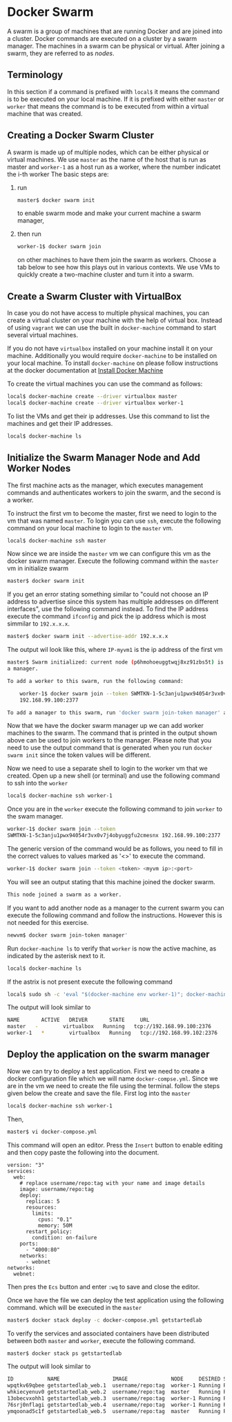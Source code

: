 # Docker Swarm

A swarm is a group of machines that are running Docker and are joined into
a cluster. Docker commands are executed on a cluster by a swarm
manager. The machines in a swarm can be physical or virtual. After
joining a swarm, they are referred to as *nodes*.

## Terminology

In this section if a command is prefixed with `local$` it means the command is
to be executed on your local machine. If it is prefixed with either 
`master` or `worker` that means the command is to be executed from within 
a virtual machine that was created.


## Creating a Docker Swarm Cluster

A swarm is made up of multiple nodes, which can be either physical or
virtual machines. 
We use `master` as the name of the host that is run as master and `worker-1` as a host run as a worker, where the number indicatet the i-th worker
The basic steps are:

1. run 
   
   ```bash
   master$ docker swarm init
   ```
   
   to enable swarm mode and make your current
   machine a swarm manager,
2. then run 

   ```bash
   worker-1$ docker swarm join
   ```
   
   on other machines to have them join
   the swarm as workers. Choose a tab below to see how this plays out
   in various contexts. We use VMs to quickly create a two-machine
   cluster and turn it into a swarm.

## Create a Swarm Cluster with VirtualBox

In case you do not have access to multiple physical machines, you can
create a virtual cluster on your machine with the help of virtual
box. Instead of using `vagrant` we can use the built in `docker-machine`
command to start several virtual machines. 

If you do not have `virtualbox` installed on your machine install it on your 
machine. Additionally you would require `docker-machine` to be installed on your
local machine. To install `docker-machine` on please follow instructions at 
the docker documentation at [Install Docker Machine](https://docs.docker.com/machine/install-machine/)

To create the virtual machines you can use the command as follows:

```bash
local$ docker-machine create --driver virtualbox master
local$ docker-machine create --driver virtualbox worker-1
```

To list the VMs and get their ip addresses.
Use this command to list the machines and get their IP addresses.

```bash
local$ docker-machine ls
```

## Initialize the Swarm Manager Node and Add Worker Nodes

The first machine acts as the manager, which executes management
commands and authenticates workers to join the swarm, and the second
is a worker.

To instruct the first vm to become the master, first we need to login to 
the vm that was named `master`. To login you can use `ssh`, execute the 
following command on your local machine to login to the `master` vm.

```bash
local$ docker-machine ssh master 
```

Now since we are inside the `master` vm we can configure this vm as the docker
swarm manager. Execute the following command within the `master` vm in 
initialize swarm

```bash
master$ docker swarm init
```

If you get an error stating something similar to "could not choose an IP address
to advertise since this system has multiple addresses on different 
interfaces", use the following command instead. To find the IP address 
execute the command `ifconfig` and pick the ip address which is most simmilar
to `192.x.x.x`.

```bash
master$ docker swarm init --advertise-addr 192.x.x.x
``` 
The output wil look like this, where `IP-myvm1` is the ip address of the first vm


```bash
master$ Swarm initialized: current node (p6hmohoeuggtwqj8xz91zbs5t) is now 
a manager.

To add a worker to this swarm, run the following command:

    worker-1$ docker swarm join --token SWMTKN-1-5c3anju1pwx94054r3vx0v7j4obyuggfu2cmesnx 
    192.168.99.100:2377

To add a manager to this swarm, run 'docker swarm join-token manager' and follow the instructions.

```

Now that we have the docker swarm manager up we can add worker machines to 
the swarm. The command that is printed in the output shown above can be used 
to join workers to the manager. Please note that you need to use the output 
command that is generated when you run `docker swarm init` since the token 
values will be different. 

Now we need to use a separate shell to login to the worker vm that we created. 
Open up a new shell (or terminal) and use the following command to ssh into 
the `worker`

```bash
local$ docker-machine ssh worker-1 
```

Once you are in the `worker` execute the following command to join 
`worker` to the swam manager.

```bash
worker-1$ docker swarm join --token 
SWMTKN-1-5c3anju1pwx94054r3vx0v7j4obyuggfu2cmesnx 192.168.99.100:2377
```

The generic version of the command would be as follows, you need to fill in 
the correct values to values marked as '<>' to execute the command.
  
```bash
worker-1$ docker swarm join --token <token> <myvm ip>:<port>
```
You will see an output stating that this machine joined the docker swarm.

```bash
This node joined a swarm as a worker.
```

If you want to add another node as a manager to the current swarm you can 
execute the following command and follow the instructions. However this is 
not needed for this exercise.

```bash
newvm$ docker swarm join-token manager'
```

Run `docker-machine ls` to verify that `worker` is now the active
machine, as indicated by the asterisk next to it. 

 ```bash
local$ docker-machine ls 
 ```
If the astrix is not present execute the following command

```bash
local$ sudo sh -c 'eval "$(docker-machine env worker-1)"; docker-machine ls'
```

The output will look similar to 

```bash
NAME       ACTIVE   DRIVER       STATE     URL                         SWARM   DOCKER        ERRORS
master   -        virtualbox   Running   tcp://192.168.99.100:2376           v18.06.1-ce   
worker-1   *        virtualbox   Running   tcp://192.168.99.102:2376           v18.06.1-ce
```

## Deploy the application on the swarm manager

Now we can try to deploy a test application. First we need to create a docker
configuration file which we will name `docker-compse.yml`. Since we are in 
the vm we need to create the file using the terminal. follow the steps given 
below the create and save the file. First log into the `master`

```bash
local$ docker-machine ssh worker-1
```
Then,

```bash
master$ vi docker-compose.yml
```
This command will open an editor. Press the `Insert` button to enable editing
 and then copy paste the following into the document.
 
```text
version: "3"
services:
  web:
    # replace username/repo:tag with your name and image details
    image: username/repo:tag
    deploy:
      replicas: 5
      resources:
        limits:
          cpus: "0.1"
          memory: 50M
      restart_policy:
        condition: on-failure
    ports:
      - "4000:80"
    networks:
      - webnet
networks:
  webnet:
```

Then pres the `Ecs` button and enter `:wq` to save and close the editor.

Once we have the file we can deploy the test application using the following 
command. which will be executed in the `master`

```bash
master$ docker stack deploy -c docker-compose.yml getstartedlab
```

To verify the services and associated containers have been
distributed between both `master` and `worker`, execute the following 
command.

```bash
master$ docker stack ps getstartedlab
```

The output will look similar to 

```bash
ID           NAME                 IMAGE              NODE     DESIRED STATE       CURRENT STATE ERROR PORTS
wpqtkv69qbee getstartedlab_web.1  username/repo:tag  worker-1 Running Preparing 4 seconds ago 
whkiecyenuv0 getstartedlab_web.2  username/repo:tag  master   Running Preparing 4 seconds ago 
13obecvxohh1 getstartedlab_web.3  username/repo:tag  worker-1 Running Preparing 5 seconds ago 
76srj0nflagi getstartedlab_web.4  username/repo:tag  worker-1 Running Preparing 5 seconds ago 
ymqoonad5c1f getstartedlab_web.5  username/repo:tag  master   Running Preparing 5 seconds ago 


